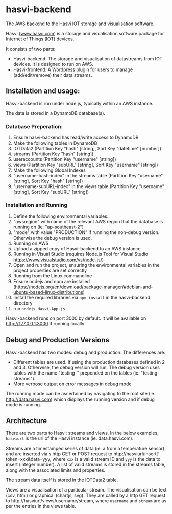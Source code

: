 # hasvi-backend
The AWS backend to the Hasvi IOT storage and visualisation software.

Hasvi (www.hasvi.com) is a storage and visualisation software package for Internet of Things (IOT) devices.

It consists of two parts:
- Hasvi-backend: The storage and visualisation of datastreams from IOT devices. It is designed to run on AWS.
- Hasvi-frontend: A Wordpress plugin for users to manage (add/edit/remove) their data streams.

## Installation and usage:
Hasvi-backend is run under node.js, typically within an AWS instance.

The data is stored in a DynamoDB database(s).

### Database Preperation:
1. Ensure hasvi-backend has read/write access to DynamoDB
2. Make the following tables in DynamoDB
  1. IOTData2 (Partition Key "hash" [string], Sort Key "datetime" [number])
  2. streams (Partition Key "hash" [string])
  3. useraccounts (Partition Key "username" [string])
  4. views (Partition Key "subURL" [string], Sort Key "username" [string])
3. Make the following Global Indexes
  1. "username-hash-index" in the streams table (Partition Key "username" [string], Sort Key "hash" [string])
  2. "username-subURL-index" in the views table (Partition Key "username" [string], Sort Key "subURL" [string])
  
### Installation and Running 
1. Define the following environmental variables:
  1. "awsregion" with name of the relevant AWS region that the database is running on (ie. "ap-southeast-2")
  2. "mode" with value "PRODUCTION" if running the non-debug version. Otherwise the debug version is used.
2. Running on AWS
  1. Upload a zipped copy of Hasvi-backend to an AWS instance
3. Running in Visual Studio (requires Node.js Tool for Visual Studio https://www.visualstudio.com/vs/node-js/)
  1. Open and run the project, ensuring the environmental variables in the project properties are set correctly
4. Running from the Linux commandline
  1. Ensure nodejs and npm are installed (https://nodejs.org/en/download/package-manager/#debian-and-ubuntu-based-linux-distributions)
  2. Install the required libraries via `npm install` in the hasvi-backend directory
  3. run `nodejs Hasvi-App.js`
  
Hasvi-backend runs on port 3000 by default. It will be available on http://127.0.0.1:3000 if running locally

## Debug and Production Versions
Hasvi-backend has two modes: debug and production. The differences are:
- Different tables are used. If using the production databases defined in 2 and 3. Otherwise, the debug version will run. The debug version uses tables with the name "testing-" prepended on the tables (ie. "testing-streams").
- More verbose output on error messages in debug mode

The running mode can be ascertained by navigating to the root site (ie. http://data.hasvi.com) which displays the running version and if debug mode is running.

## Architecture
There are two parts to Hasvi: streams and views. In the below examples, `hasviurl` is the url of the Hasvi instance (ie. data.hasvi.com).

Streams are a timestamped series of data (ie. a from a temperature sensor) and are inserted via s http GET or POST request to http://hasviurl/insert?token=xxx&data=yyy, where `xxx` is a valid stream ID and `yyy` is the data to insert (integer number). A list of valid streams is stored in the streams table, along with the associated limits and properties.

The stream data itself is stored in the IOTData2 table.

Views are a visualisation of a particular stream. The visualisation can be text (csv, html) or graphical (chartjs, svg). They are called by a http GET request to http://hasviurl/views/username/stream, where `username` and `stream` are as per the entries in the views table.
